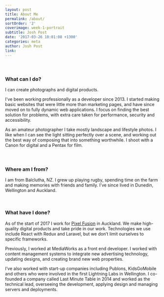 ```yaml
---
layout: post
title: About Me
permalink: /about/
sortOrder: '2'
coverimage: week-1-portrait
subtitle: Josh Post
date: '2017-03-26 10:01:08 +1300'
categories: meta
author: Josh Post
link:
---
```



#### &nbsp;

### What can I do?&nbsp;

I can create photographs and digital products.&nbsp;

I've been working professionally as a developer since 2013. I started making basic websites that were little more than marketing pages, and have since moved on to fully dynamic web applications. I focus on finding the best solution for problems, with extra care taken for performance, security and accessibility.&nbsp;

As an amateur photographer I take mostly landscape and lifestyle photos. I like when I can see the light sitting perfectly over a scene, and working out the best way of composing that into something worthwhile. I shoot with a Canon for digital and a Pentax for film.&nbsp;

#### &nbsp;

### Where am I from?&nbsp;

I am from Balclutha, NZ. I grew up playing rugby, spending time on the farm and making memories with friends and family. I’ve since lived in Dunedin, Wellington and Auckland.

&nbsp;

### What have I done?&nbsp;

As of the start of 2017 I work for [Pixel Fusion](https://pixelfusion.co.nz) in Auckland. We make high-quality digital products and take pride in our work. Technologies we use include React with Redux and Laravel, but we don’t limit ourselves to specific frameworks.

Previously, I worked at MediaWorks as a front end developer. I worked with content management systems to integrate new advertising technology, updating designs, and creating brand new web properties.

I’ve also worked with start-up companies including Publons, KidsGoMobile and others who were involved in the first Lightning Labs in Wellington. I co-founded a company called Last Minute Table in 2014 and worked as the technical lead, overseeing the development, applying design and managing servers and deployments.&nbsp;